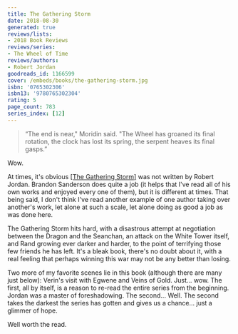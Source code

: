 ```yaml
---
title: The Gathering Storm
date: 2018-08-30
generated: true
reviews/lists:
- 2018 Book Reviews
reviews/series:
- The Wheel of Time
reviews/authors:
- Robert Jordan
goodreads_id: 1166599
cover: /embeds/books/the-gathering-storm.jpg
isbn: '0765302306'
isbn13: '9780765302304'
rating: 5
page_count: 783
series_index: [12]
---
```

> “The end is near," Moridin said. "The Wheel has groaned its final rotation, the clock has lost its spring, the serpent heaves its final gasps.”

Wow.  

<!--more-->

At times, it's obvious [[The Gathering Storm]]() was not written by Robert Jordan. Brandon Sanderson does quite a job (it helps that I've read all of his own works and enjoyed every one of them), but it is different at times. That being said, I don't think I've read another example of one author taking over another's work, let alone at such a scale, let alone doing as good a job as was done here.  

The Gathering Storm hits hard, with a disastrous attempt at negotiation between the Dragon and the Seanchan, an attack on the White Tower itself, and Rand growing ever darker and harder, to the point of terrifying those few friends he has left. It's a bleak book, there's no doubt about it, with a real feeling that perhaps winning this war may not be any better than losing.  

Two more of my favorite scenes lie in this book (although there are many just below): Verin's visit with Egwene and Veins of Gold. Just... wow. The first, all by itself, is a reason to re-read the entire series from the beginning. Jordan was a master of foreshadowing. The second... Well. The second takes the darkest the series has gotten and gives us a chance... just a glimmer of hope.  

Well worth the read.